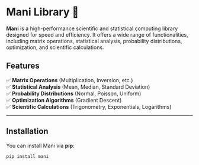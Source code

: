 # Mani Library 🚀  

**Mani** is a high-performance scientific and statistical computing library designed for speed and efficiency. It offers a wide range of functionalities, including matrix operations, statistical analysis, probability distributions, optimization, and scientific calculations.  

## Features  
✅ **Matrix Operations** (Multiplication, Inversion, etc.)  
✅ **Statistical Analysis** (Mean, Median, Standard Deviation)  
✅ **Probability Distributions** (Normal, Poisson, Uniform)  
✅ **Optimization Algorithms** (Gradient Descent)  
✅ **Scientific Calculations** (Trigonometry, Exponentials, Logarithms)  

---

## Installation  
You can install Mani via **pip**:  
```sh
pip install mani
